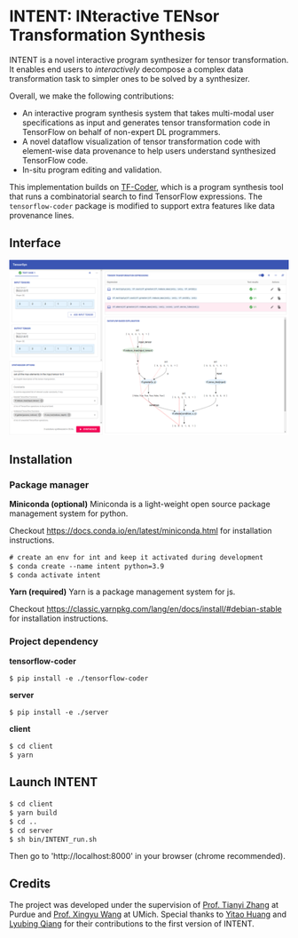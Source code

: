 # INTENT: INteractive TENsor Transformation Synthesis
INTENT is a novel interactive program synthesizer for tensor transformation. It enables end users to *interactively* decompose a complex data transformation task to simpler ones to be solved by a synthesizer.

Overall, we make the following contributions:
- An interactive program synthesis system that takes multi-modal user specifications as input and generates tensor transformation code in TensorFlow on behalf of non-expert DL programmers.
- A novel dataflow visualization of tensor transformation code
with element-wise data provenance to help users understand
synthesized TensorFlow code.
- In-situ program editing and validation.

This implementation builds on [TF-Coder](https://github.com/google-research/tensorflow-coder), which is a program synthesis tool that runs a combinatorial search to find TensorFlow expressions. The `tensorflow-coder` package is modified to support extra features like data provenance lines.


## Interface
![image info](./INTENT.png)

## Installation

### Package manager
**Miniconda (optional)**
Miniconda is a light-weight open source package management system for python.

Checkout https://docs.conda.io/en/latest/miniconda.html for installation instructions.
```
# create an env for int and keep it activated during development
$ conda create --name intent python=3.9
$ conda activate intent
```
**Yarn (required)**
Yarn is a package management system for js.

Checkout https://classic.yarnpkg.com/lang/en/docs/install/#debian-stable for installation instructions.

### Project dependency
**tensorflow-coder**
```
$ pip install -e ./tensorflow-coder
```
**server**
```
$ pip install -e ./server
```
**client**
```
$ cd client
$ yarn
```
## Launch INTENT
```
$ cd client
$ yarn build
$ cd ..
$ cd server
$ sh bin/INTENT_run.sh
```
Then go to 'http://localhost:8000' in your browser (chrome recommended).


## Credits
The project was developed under the supervision of [Prof. Tianyi Zhang](https://tianyi-zhang.github.io/) at Purdue and [Prof. Xingyu Wang](https://web.eecs.umich.edu/~xwangsd/) at UMich. Special thanks to [Yitao Huang](https://github.com/Yitao-Huang) and [Lyubing Qiang](https://github.com/EvelynQiang) for their contributions to the first version of INTENT.
